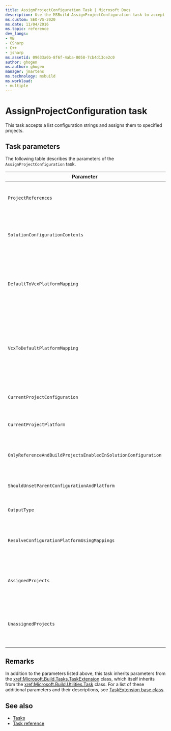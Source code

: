 ```yaml
---
title: AssignProjectConfiguration Task | Microsoft Docs
description: Use the MSBuild AssignProjectConfiguration task to accept a list of configuration strings and assign them to specified projects.
ms.custom: SEO-VS-2020
ms.date: 11/04/2016
ms.topic: reference
dev_langs:
- VB
- CSharp
- C++
- jsharp
ms.assetid: 09633a0b-8f6f-4aba-8058-7cb4d13ce2c0
author: ghogen
ms.author: ghogen
manager: jmartens
ms.technology: msbuild
ms.workload:
- multiple
---
```

# AssignProjectConfiguration task

This task accepts a list configuration strings and assigns them to specified projects.

## Task parameters

 The following table describes the parameters of the `AssignProjectConfiguration` task.

|Parameter|Description|
|---------------|-----------------|
|`ProjectReferences`|Required <xref:Microsoft.Build.Framework.ITaskItem>`[]` input parameter.<br /><br /> The projects to configure.|
|`SolutionConfigurationContents`|Optional `string` output parameter.<br /><br /> Contains an XML string containing a project configuration for each project. The configurations are assigned to the named projects.|
|`DefaultToVcxPlatformMapping`|Optional `string` output parameter.<br /><br /> Contains a semicolon-delimited list of mappings from the platform names used by most types to those used by *.vcxproj* files.<br /><br /> For example:<br /><br /> `"AnyCPU=Win32;X86=Win32;X64=X64"`|
|`VcxToDefaultPlatformMapping`|Optional<br /><br /> `string` output parameter.<br /><br /> Contains a semicolon-delimited list of mappings from *.vcxproj* platform names to the platform names use by most types.<br /><br /> For example:<br /><br /> `"Win32=AnyCPU;X64=X64"`|
|`CurrentProjectConfiguration`|Optional `string` output parameter.<br /><br /> Contains the configuration for the current project.|
|`CurrentProjectPlatform`|Optional `string` output parameter.<br /><br /> Contains the platform for the current project.|
|`OnlyReferenceAndBuildProjectsEnabledInSolutionConfiguration`|Optional `bool` output parameter.<br /><br /> Contains a flag indicating that references should be built even if they were disabled in the project configuration.|
|`ShouldUnsetParentConfigurationAndPlatform`|Optional `bool` output parameter.<br /><br /> Contains a flag indicating if the parent configuration and platform should be unset.|
|`OutputType`|Optional `string` output parameter.<br /><br /> Contains the output type for the project.|
|`ResolveConfigurationPlatformUsingMappings`|Optional `bool` output parameter.<br /><br /> Contains a flag indicating if the build should use the default mappings to resolve the configuration and platform of the passed in project references.|
|`AssignedProjects`|Optional <xref:Microsoft.Build.Framework.ITaskItem>`[]` output parameter.<br /><br /> Contains the list of resolved reference paths.|
|`UnassignedProjects`|Optional <xref:Microsoft.Build.Framework.ITaskItem>`[]` output parameter.<br /><br /> Contains the list of project reference items that could not be resolved using the pre-resolved list of outputs.|

## Remarks

 In addition to the parameters listed above, this task inherits parameters from the <xref:Microsoft.Build.Tasks.TaskExtension> class, which itself inherits from the <xref:Microsoft.Build.Utilities.Task> class. For a list of these additional parameters and their descriptions, see [TaskExtension base class](../msbuild/taskextension-base-class.md).

## See also

- [Tasks](../msbuild/msbuild-tasks.md)
- [Task reference](../msbuild/msbuild-task-reference.md)
